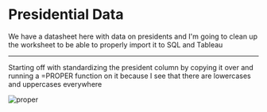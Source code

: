 # Presidential Data
We have a datasheet here with data on presidents and I'm going to clean up the worksheet to be able to properly import it to SQL and Tableau


***

Starting off with standardizing the president column by copying it over and running a =PROPER function on it because I see that there are lowercases and uppercases everywhere

![proper](https://github.com/vtn160230/COVID-19/assets/122754787/aade8f7e-70d8-4ce3-b4f6-aafc3afc5f2b)

